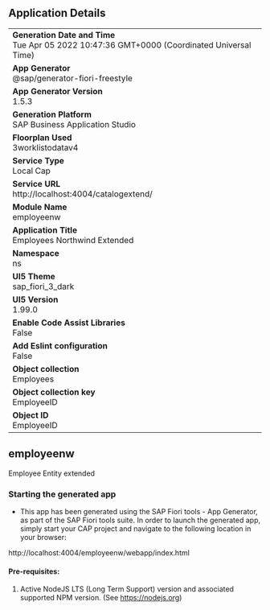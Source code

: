 ## Application Details
|               |
| ------------- |
|**Generation Date and Time**<br>Tue Apr 05 2022 10:47:36 GMT+0000 (Coordinated Universal Time)|
|**App Generator**<br>@sap/generator-fiori-freestyle|
|**App Generator Version**<br>1.5.3|
|**Generation Platform**<br>SAP Business Application Studio|
|**Floorplan Used**<br>3worklistodatav4|
|**Service Type**<br>Local Cap|
|**Service URL**<br>http://localhost:4004/catalogextend/
|**Module Name**<br>employeenw|
|**Application Title**<br>Employees Northwind Extended|
|**Namespace**<br>ns|
|**UI5 Theme**<br>sap_fiori_3_dark|
|**UI5 Version**<br>1.99.0|
|**Enable Code Assist Libraries**<br>False|
|**Add Eslint configuration**<br>False|
|**Object collection**<br>Employees|
|**Object collection key**<br>EmployeeID|
|**Object ID**<br>EmployeeID|

## employeenw

Employee Entity extended

### Starting the generated app

-   This app has been generated using the SAP Fiori tools - App Generator, as part of the SAP Fiori tools suite.  In order to launch the generated app, simply start your CAP project and navigate to the following location in your browser:

http://localhost:4004/employeenw/webapp/index.html

#### Pre-requisites:

1. Active NodeJS LTS (Long Term Support) version and associated supported NPM version.  (See https://nodejs.org)


